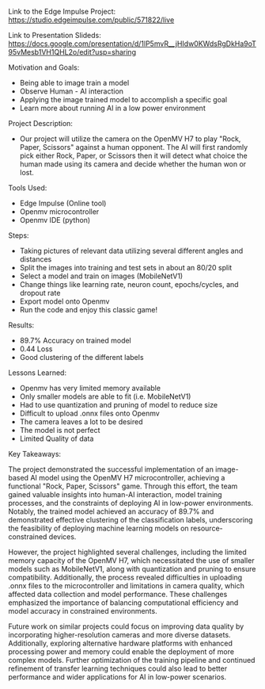 Link to the Edge Impulse Project: https://studio.edgeimpulse.com/public/571822/live

Link to Presentation Slideds: https://docs.google.com/presentation/d/1lP5mvR__jHIdw0KWdsRgDkHa9oT95vMesb1VH1QHL2o/edit?usp=sharing

Motivation and Goals: 
  - Being able to image train a model
  - Observe Human - AI interaction
  - Applying the image trained model to accomplish a specific goal
  - Learn more about running AI in a low power environment

Project Description: 
- Our project will utilize the camera on the OpenMV H7 to play "Rock, Paper, Scissors" against a human opponent. The AI will first randomly pick either Rock, Paper, or Scissors then it will detect what choice the human made using its camera and decide whether the human won or lost.

Tools Used:
  - Edge Impulse (Online tool)
  - Openmv microcontroller
  - Openmv IDE (python)

Steps:
  - Taking pictures of relevant data utilizing several different angles and distances
  - Split the images into training and test sets in about an 80/20 split
  - Select a model and train on images (MobileNetV1)
  - Change things like learning rate, neuron count, epochs/cycles, and dropout rate
  - Export model onto Openmv
  - Run the code and enjoy this classic game!

Results:
  - 89.7% Accuracy on trained model
  - 0.44 Loss
  - Good clustering of the different labels

Lessons Learned:
  - Openmv has very limited memory available
  - Only smaller models are able to fit (i.e. MobileNetV1)
  - Had to use quantization and pruning of model to reduce size
  - Difficult to upload .onnx files onto Openmv
  - The camera leaves a lot to be desired
  - The model is not perfect
  - Limited Quality of data

Key Takeaways: 

The project demonstrated the successful implementation of an image-based AI model using the OpenMV H7 microcontroller, achieving a functional "Rock, Paper, Scissors" game. Through this effort, the team gained valuable insights into human-AI interaction, model training processes, and the constraints of deploying AI in low-power environments. Notably, the trained model achieved an accuracy of 89.7% and demonstrated effective clustering of the classification labels, underscoring the feasibility of deploying machine learning models on resource-constrained devices.

However, the project highlighted several challenges, including the limited memory capacity of the OpenMV H7, which necessitated the use of smaller models such as MobileNetV1, along with quantization and pruning to ensure compatibility. Additionally, the process revealed difficulties in uploading .onnx files to the microcontroller and limitations in camera quality, which affected data collection and model performance. These challenges emphasized the importance of balancing computational efficiency and model accuracy in constrained environments.

Future work on similar projects could focus on improving data quality by incorporating higher-resolution cameras and more diverse datasets. Additionally, exploring alternative hardware platforms with enhanced processing power and memory could enable the deployment of more complex models. Further optimization of the training pipeline and continued refinement of transfer learning techniques could also lead to better performance and wider applications for AI in low-power scenarios.
